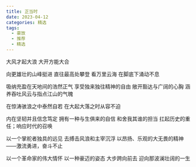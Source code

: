 ```yaml
---
title: 正当时
date: 2023-04-12
categories: 精选
tags:
  - 豪放
  - 推荐
  - 精选
---
```


大风才起大浪
大开方能大合

向更雄壮的山峰挺进
直往最高处攀登
看万里云海
在脚底下涌动不息
<!--more-->
吸纳充盈在天地间的浩然正气
享受独来独往精神的自由
敞开豁达与广阔的心胸
涵养吞吐风云与指点江山的气魄

在惊涛骇浪之中泰然自若
在大起大落之时从容不迫

内在坚韧并且信念笃定
拥有一种与生俱来的自信
和舍我其谁的担当
扛起历史的重任；响应时代的召唤

以一个掌舵者独具的远见
去搏击风浪和主宰沉浮
以昂扬、乐观的大无畏的精神
——激流勇进，奋斗不止

以一个革命家的伟大情怀
以一种豪迈的姿态
大步跨向前去
迎向那波澜壮阔的一生